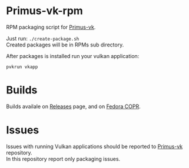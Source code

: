 # Primus-vk-rpm
RPM packaging script for [Primus-vk](https://github.com/felixdoerre/primus_vk).  
  
Just run: `./create-package.sh`  
Created packages will be in RPMs sub directory.
  
After packages is installed run your vulkan application:
```shell
pvkrun vkapp
```

# Builds
Builds availale on [Releases](https://github.com/leonmaxx/primus-vk-rpm/releases) page, and on [Fedora COPR](https://copr.fedorainfracloud.org/coprs/leonmaxx/primus-vk-rpm/builds/).

# Issues
Issues with running Vulkan applications should be reported to [Primus-vk](https://github.com/felixdoerre/primus_vk) repository.  
In this repository report only packaging issues.
